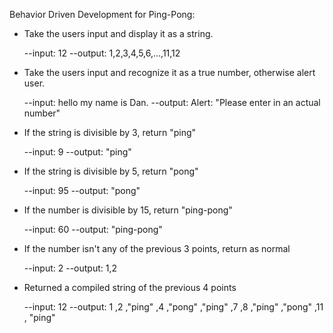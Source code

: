 Behavior Driven Development for Ping-Pong:

- Take the users input and display it as a string.

    --input: 12 --output: 1,2,3,4,5,6,...,11,12

- Take the users input and recognize it as a true number, otherwise alert user.

    --input: hello my name is Dan. --output: Alert: "Please enter in an actual number"

- If the string is divisible by 3, return "ping"

    --input: 9 --output: "ping"

- If the string is divisible by 5, return "pong"

    --input: 95 --output: "pong"

- If the number is divisible by 15, return "ping-pong"

    --input: 60 --output: "ping-pong"

- If the number isn't any of the previous 3 points, return as normal

    --input: 2  --output: 1,2

- Returned a compiled string of the previous 4 points

    --input: 12  --output: 1 ,2 ,"ping" ,4 ,"pong" ,"ping" ,7 ,8 ,"ping" ,"pong" ,11 , "ping"
